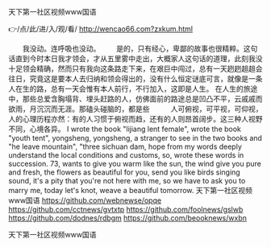 
天下第一社区视频www国语




👉/点/此/进/入/观/看/ http://wencao66.com?zxkum.html




　　我没动。连呼吸也没动。
　　是的，只有经心，卑鄙的故事也很精粹。这句话直到今时本日我才领会，才从五里雾中走出，大概家人这句话的道理，此刻我没十足领会精确，然而只有我向这条路走下来，在艰巨中闯过，总有一天趔趔趄趄会往日，究竟这是要本人去归纳和领会得出的，没有什么恒定谜底可言，就像是一条人在生的路，总有一天会惟有本人前行，不行加入，这即是人生。
在人生的旅途中，那些总爱含胸塌背、埋头赶路的人，仿佛面前的路途总是凹凸不平，云戚戚而欲雨，月沉沉而无涯。那磕头碰脑的，都是些　　　人可俯视，可平视，可仰视，人的心理历程亦然：有的人习惯于俯视而趋，还有的人则昂首阔步。这三种人视野不同，心境各异。
I wrote the book "lijiang lent female", wrote the book "youth tent", yongsheng, yongsheng, a stranger to see in the two books and "he leave mountain", "three sichuan dam, hope from my words deeply understand the local conditions and customs, so, wrote these words in succession.
73, wants to give you warm like the sun, the wind give you pure and fresh, the flowers as beautiful for you, send you like birds singing sound, it's a pity that you're not here with me, so we have to ask you to marry me, today let's knot, weave a beautiful tomorrow.
天下第一社区视频www国语 https://github.com/webnewse/opqe
https://github.com/cctnews/gvtxtp
https://github.com/foolnews/gslwb
https://github.com/dodnes/rdbgm
https://github.com/beooknews/wxbn





天下第一社区视频www国语
